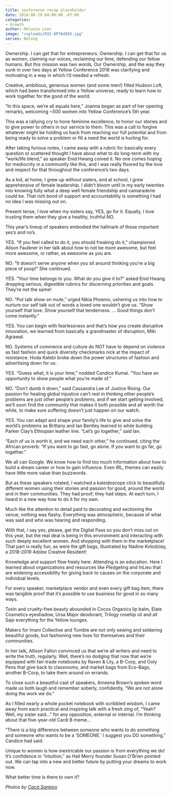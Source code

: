 ```yaml
---
title: conference recap placeholder
date: 2018-08-29 04:00:00 -07:00
categories:
- Growth
author: Melanie Loon
image: "/uploads/032-0P7A4565.jpg"
series: Belong
---
```


Ownership. I can get that for entrepreneurs. Ownership. I can get that for us as women, claiming our voices, reclaiming our time, defending our fellow humans. But this mission was two words, Our Ownership, and the way they sunk in over two days at Yellow Conference 2018 was clarifying and motivating in a way in which I’d needed a refresh.

Creative, ambitious, generous women (and some men!) filled Hudson Loft, which had been transformed into a Yellow universe, ready to learn how to work together for the good of the world.

“In this space, we’re all equals here,” Joanna began as part of her opening remarks, welcoming ~500 women into Yellow Conference’s 5th year.

This was a rallying cry to hone feminine excellence, to honor our stories and to give power to others in our service to them. This was a call to forgive whatever might be holding us back from reaching our full potential and from being ready to solve a problem or fill a need the world is hurting for.

After taking furious notes, I came away with a rubric for basically every question or scattered thought I have about what to do long-term with my “work/life blend,” as speaker Enid Hwang coined it. No one comes hoping for mediocrity in a community like this, and I was really floored by the love and respect for that throughout the conference’s two days.

As a kid, at home, I grew up without sisters, and at school, I grew apprehensive of female leadership. I didn’t bloom until in my early twenties into knowing fully what a deep well female friendship and camaraderie could be. That rich bond of support and accountability is something I had no idea I was missing out on.

Present tense, I love when my sisters say, YES, go for it. Equally, I love trusting them when they give a healthy, truthful NO.

This year’s lineup of speakers embodied the hallmark of those important yes’s and no’s.

YES. “If you feel called to do it, you should freaking do it,” championed Alison Faulkner in her talk about how to not be more awesome, but feel more awesome, or rather, as awesome as you are.

NO. “It doesn’t serve anyone when you sit around thinking you’re a big piece of poop!” She continued.

YES. “Your time belongs to you. What do you give it to?” asked Enid Hwang dropping serious, digestible rubrics for discerning priorities and goals. They’re not the same!

NO. “Put talk show on mute,” urged Nikia Phoenix, ushering us into how to nurture our self talk out of words a loved one wouldn’t give us. “Show yourself that love. Show yourself that tenderness. … Good things don’t come instantly.”

YES. You can begin with fearlessness and that’s how you create disruptive innovation, we learned from basically a grandmaster of disruption, Miki Agrawal.

NO. Systems of commerce and culture do NOT have to depend on violence as fast fashion and quick diversity checkmarks nick at the impact of resistance. Hoda Katebi broke down the power structures of fashion and advertising down for us.

YES. “Guess what, it is your time,” nodded Candice Kumai. “You have an opportunity to show people what you’re made of.”

NO. “Don’t dumb it down,” said Cassandra Lee of Justice Rising. Our passion for healing global injustice can’t rest in thinking other people’s problems are just other people’s problems, and if we start getting involved, we’ll soon find the community that makes it both possible and all worth the while, to make sure suffering doesn’t just happen on our watch.

YES. You can adapt and shape your family’s life to give and solve the world’s problems as Brittany and Ian Bentley learned to while building Parker Clay’s Ethiopian leather line. “Let’s go together,” said Ian.

“Each of us is worth it, and we need each other,” he continued, citing the African proverb: “If you want to go fast, go alone. If you want to go far, go together.”

We all can Google. We know how to find too much information about how to build a dream career or how to gain influence. Even IRL, themes can easily have little more value than buzzwords.

But as these speakers rotated, I watched a kaleidoscope click to beautifully different women using their stories and passion for good, around the world and in their communities. They had proof; they had steps. At each turn, I heard in a new way how to do it for my own.

Much like the attention to detail paid to decorating and sectioning the venue, nothing was flashy. Everything was atmospheric, because of what was said and who was hearing and responding. 

With that, I say yes, please, get the Digital Pass so you don’t miss out on this year, but the real deal is being in this environment and interacting with such deeply excellent women. And shopping with them in the marketplace! That part is really fun, as were the gift bags, illustrated by Nadine Kolodziey, a 2018-2019 Adobe Creative Resident!

Knowledge and support flow freely here. Attending is an education. Here I learned about organizations and resources like Pledgeling and InLieu that are widening accessibility for giving back to causes on the corporate and individual levels.

For every speaker, marketplace vendor and even every gift bag item, there was tangible proof that it’s possible to use business for good in so many ways.

Toxin and cruelty-free beauty abounded in Cocos Organics lip balm, Elate Cosmetics eyeshadow, Ursa Major deodorant, Trilogy rosehip oil and all Saje everything for the Yellow lounges.

Makers for Imani Collective and Tumble are not only sewing and soldering beautiful goods, but fashioning new lives for themselves and their communities.

In her talk, Allison Fallon convinced us that we’re all writers and need to write the truth, regularly. Well, there’s no dodging that now that we’re equipped with fair-trade notebooks by Raven & Lily, a B-Corp, and Ooly Pens that give back to classrooms, and market bags from Eco-Bags, another B-Corp, to take them around on errands.

To close such a beautiful cast of speakers, Ameena Brown’s spoken word made us both laugh and remember soberly, confidently, “We are not alone doing the work we do.”

As I filled nearly a whole pocket notebook with scribbled wisdom, I came away from each practical and inspiring talk with a fresh zing of, “Yeah? Well, my sister said…” for any opposition, external or internal. I’m thinking about that five-year-old Cardi B meme...

“There is a big difference between someone who wants to do something and someone who wants to be a ‘SOMEONE.’ I suggest you DO something,” Candice had said.

Unique to women is how inextricable our passion is from everything we do! It’s confidence in “intuition,” as Hail Merry founder Susan O’Brien pointed out. We can tap into a new and better future by putting your dreams to work now.

What better time is there to own it?

_Photos by [Cacá Santoro](http://cacasantoro.com/)_